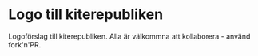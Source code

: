 # Logo till kiterepubliken

Logoförslag till kiterepubliken. Alla är välkommna att kollaborera - använd fork'n'PR. 
